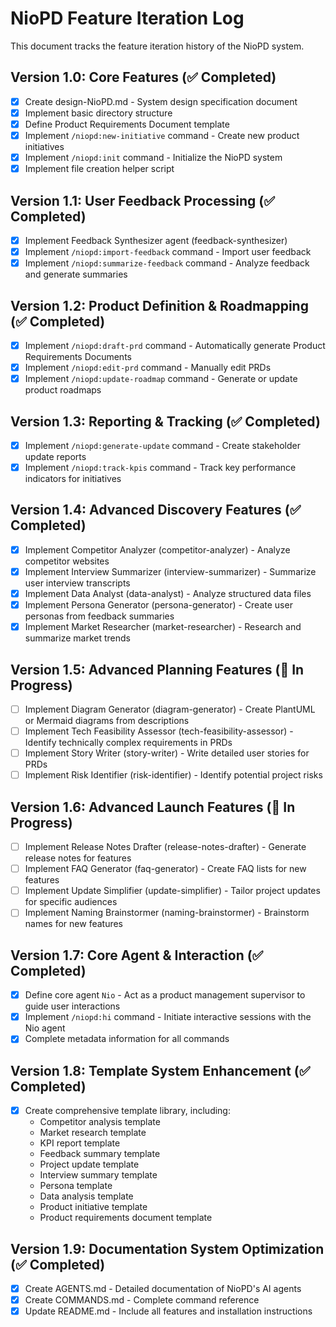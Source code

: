 # NioPD Feature Iteration Log

This document tracks the feature iteration history of the NioPD system.

## Version 1.0: Core Features (✅ Completed)

- [x] Create design-NioPD.md - System design specification document
- [x] Implement basic directory structure
- [x] Define Product Requirements Document template
- [x] Implement `/niopd:new-initiative` command - Create new product initiatives
- [x] Implement `/niopd:init` command - Initialize the NioPD system
- [x] Implement file creation helper script

## Version 1.1: User Feedback Processing (✅ Completed)

- [x] Implement Feedback Synthesizer agent (feedback-synthesizer)
- [x] Implement `/niopd:import-feedback` command - Import user feedback
- [x] Implement `/niopd:summarize-feedback` command - Analyze feedback and generate summaries

## Version 1.2: Product Definition & Roadmapping (✅ Completed)

- [x] Implement `/niopd:draft-prd` command - Automatically generate Product Requirements Documents
- [x] Implement `/niopd:edit-prd` command - Manually edit PRDs
- [x] Implement `/niopd:update-roadmap` command - Generate or update product roadmaps

## Version 1.3: Reporting & Tracking (✅ Completed)

- [x] Implement `/niopd:generate-update` command - Create stakeholder update reports
- [x] Implement `/niopd:track-kpis` command - Track key performance indicators for initiatives

## Version 1.4: Advanced Discovery Features (✅ Completed)

- [x] Implement Competitor Analyzer (competitor-analyzer) - Analyze competitor websites
- [x] Implement Interview Summarizer (interview-summarizer) - Summarize user interview transcripts
- [x] Implement Data Analyst (data-analyst) - Analyze structured data files
- [x] Implement Persona Generator (persona-generator) - Create user personas from feedback summaries
- [x] Implement Market Researcher (market-researcher) - Research and summarize market trends

## Version 1.5: Advanced Planning Features (🚧 In Progress)

- [ ] Implement Diagram Generator (diagram-generator) - Create PlantUML or Mermaid diagrams from descriptions
- [ ] Implement Tech Feasibility Assessor (tech-feasibility-assessor) - Identify technically complex requirements in PRDs
- [ ] Implement Story Writer (story-writer) - Write detailed user stories for PRDs
- [ ] Implement Risk Identifier (risk-identifier) - Identify potential project risks

## Version 1.6: Advanced Launch Features (🚧 In Progress)

- [ ] Implement Release Notes Drafter (release-notes-drafter) - Generate release notes for features
- [ ] Implement FAQ Generator (faq-generator) - Create FAQ lists for new features
- [ ] Implement Update Simplifier (update-simplifier) - Tailor project updates for specific audiences
- [ ] Implement Naming Brainstormer (naming-brainstormer) - Brainstorm names for new features

## Version 1.7: Core Agent & Interaction (✅ Completed)

- [x] Define core agent `Nio` - Act as a product management supervisor to guide user interactions
- [x] Implement `/niopd:hi` command - Initiate interactive sessions with the Nio agent
- [x] Complete metadata information for all commands

## Version 1.8: Template System Enhancement (✅ Completed)

- [x] Create comprehensive template library, including:
  - Competitor analysis template
  - Market research template
  - KPI report template
  - Feedback summary template
  - Project update template
  - Interview summary template
  - Persona template
  - Data analysis template
  - Product initiative template
  - Product requirements document template

## Version 1.9: Documentation System Optimization (✅ Completed)

- [x] Create AGENTS.md - Detailed documentation of NioPD's AI agents
- [x] Create COMMANDS.md - Complete command reference
- [x] Update README.md - Include all features and installation instructions